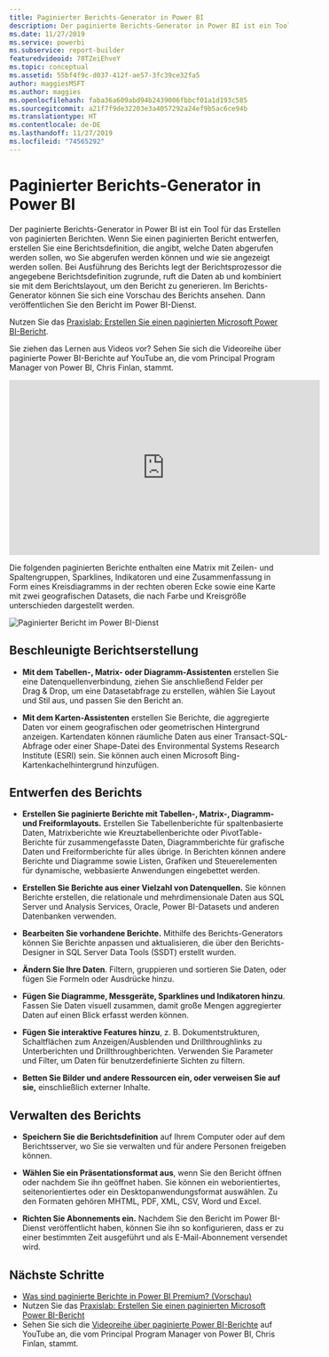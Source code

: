 ```yaml
---
title: Paginierter Berichts-Generator in Power BI
description: Der paginierte Berichts-Generator in Power BI ist ein Tool für das Erstellen von paginierten Berichten.
ms.date: 11/27/2019
ms.service: powerbi
ms.subservice: report-builder
featuredvideoid: 78TZeiEhveY
ms.topic: conceptual
ms.assetid: 55bf4f9c-d037-412f-ae57-3fc39ce32fa5
author: maggiesMSFT
ms.author: maggies
ms.openlocfilehash: faba36a609abd94b2439006fbbcf01a1d193c585
ms.sourcegitcommit: a21f7f9de32203e3a4057292a24ef9b5ac6ce94b
ms.translationtype: HT
ms.contentlocale: de-DE
ms.lasthandoff: 11/27/2019
ms.locfileid: "74565292"
---
```

# <a name="power-bi-paginated-report-builder"></a>Paginierter Berichts-Generator in Power BI

 Der paginierte Berichts-Generator in Power BI ist ein Tool für das Erstellen von paginierten Berichten.  Wenn Sie einen paginierten Bericht entwerfen, erstellen Sie eine Berichtsdefinition, die angibt, welche Daten abgerufen werden sollen, wo Sie abgerufen werden können und wie sie angezeigt werden sollen. Bei Ausführung des Berichts legt der Berichtsprozessor die angegebene Berichtsdefinition zugrunde, ruft die Daten ab und kombiniert sie mit dem Berichtslayout, um den Bericht zu generieren. Im Berichts-Generator können Sie sich eine Vorschau des Berichts ansehen. Dann veröffentlichen Sie den Bericht im Power BI-Dienst.

Nutzen Sie das [Praxislab: Erstellen Sie einen paginierten Microsoft Power BI-Bericht](https://www.microsoft.com/handsonlabs/selfpacedlabs/details/SQ00208).

Sie ziehen das Lernen aus Videos vor? Sehen Sie sich die Videoreihe über paginierte Power BI-Berichte auf YouTube an, die vom Principal Program Manager von Power BI, Chris Finlan, stammt.

<iframe width="560" height="315" src="https://www.youtube.com/embed/78TZeiEhveY?list=PLx7LcKtN_gq-JVzM6L8xNNxX7kts-KflJ" frameborder="0" allowfullscreen></iframe>

Die folgenden paginierten Berichte enthalten eine Matrix mit Zeilen- und Spaltengruppen, Sparklines, Indikatoren und eine Zusammenfassung in Form eines Kreisdiagramms in der rechten oberen Ecke sowie eine Karte mit zwei geografischen Datasets, die nach Farbe und Kreisgröße unterschieden dargestellt werden.  

![Paginierter Bericht im Power BI-Dienst](media/report-builder-power-bi/report-builder-get-started-paginated-report.png)

##  <a name="JumpStartReptCreation"></a> Beschleunigte Berichtserstellung  
 
-   **Mit dem Tabellen-, Matrix- oder Diagramm-Assistenten** erstellen Sie eine Datenquellenverbindung, ziehen Sie anschließend Felder per Drag & Drop, um eine Datasetabfrage zu erstellen, wählen Sie Layout und Stil aus, und passen Sie den Bericht an.  
  
-   **Mit dem Karten-Assistenten** erstellen Sie Berichte, die aggregierte Daten vor einem geografischen oder geometrischen Hintergrund anzeigen. Kartendaten können räumliche Daten aus einer Transact-SQL-Abfrage oder einer Shape-Datei des Environmental Systems Research Institute (ESRI) sein. Sie können auch einen Microsoft Bing-Kartenkachelhintergrund hinzufügen.  

##  <a name="DesignRept"></a> Entwerfen des Berichts  
  
-   **Erstellen Sie paginierte Berichte mit Tabellen-, Matrix-, Diagramm- und Freiformlayouts.** Erstellen Sie Tabellenberichte für spaltenbasierte Daten, Matrixberichte wie Kreuztabellenberichte oder PivotTable-Berichte für zusammengefasste Daten, Diagrammberichte für grafische Daten und Freiformberichte für alles übrige. In Berichten können andere Berichte und Diagramme sowie Listen, Grafiken und Steuerelementen für dynamische, webbasierte Anwendungen eingebettet werden.  
  
-   **Erstellen Sie Berichte aus einer Vielzahl von Datenquellen.** Sie können Berichte erstellen, die relationale und mehrdimensionale Daten aus SQL Server und Analysis Services, Oracle, Power BI-Datasets und anderen Datenbanken verwenden.  
  
-   **Bearbeiten Sie vorhandene Berichte.** Mithilfe des Berichts-Generators können Sie Berichte anpassen und aktualisieren, die über den Berichts-Designer in SQL Server Data Tools (SSDT) erstellt wurden.  
  
-   **Ändern Sie Ihre Daten**. Filtern, gruppieren und sortieren Sie Daten, oder fügen Sie Formeln oder Ausdrücke hinzu.  

-   **Fügen Sie Diagramme, Messgeräte, Sparklines und Indikatoren hinzu**. Fassen Sie Daten visuell zusammen, damit große Mengen aggregierter Daten auf einen Blick erfasst werden können.  
  
-   **Fügen Sie interaktive Features hinzu**, z. B. Dokumentstrukturen, Schaltflächen zum Anzeigen/Ausblenden und Drillthroughlinks zu Unterberichten und Drillthroughberichten. Verwenden Sie Parameter und Filter, um Daten für benutzerdefinierte Sichten zu filtern.  
  
-   **Betten Sie Bilder und andere Ressourcen ein, oder verweisen Sie auf sie,** einschließlich externer Inhalte.  
  
##  <a name="ManageRpt"></a> Verwalten des Berichts  
  
-   **Speichern Sie die Berichtsdefinition** auf Ihrem Computer oder auf dem Berichtsserver, wo Sie sie verwalten und für andere Personen freigeben können.  
  
-   **Wählen Sie ein Präsentationsformat aus**, wenn Sie den Bericht öffnen oder nachdem Sie ihn geöffnet haben. Sie können ein weborientiertes, seitenorientiertes oder ein Desktopanwendungsformat auswählen. Zu den Formaten gehören MHTML, PDF, XML, CSV, Word und Excel.  
  
-   **Richten Sie Abonnements ein.** Nachdem Sie den Bericht im Power BI-Dienst veröffentlicht haben, können Sie ihn so konfigurieren, dass er zu einer bestimmten Zeit ausgeführt und als E-Mail-Abonnement versendet wird.  

## <a name="next-steps"></a>Nächste Schritte

- [Was sind paginierte Berichte in Power BI Premium? (Vorschau)](paginated-reports-report-builder-power-bi.md)
- Nutzen Sie das [Praxislab: Erstellen Sie einen paginierten Microsoft Power BI-Bericht](https://www.microsoft.com/handsonlabs/selfpacedlabs/details/SQ00208)
- Sehen Sie sich die [Videoreihe über paginierte Power BI-Berichte](https://www.youtube.com/watch?v=78TZeiEhveY&list=PLx7LcKtN_gq-JVzM6L8xNNxX7kts-KflJ) auf YouTube an, die vom Principal Program Manager von Power BI, Chris Finlan, stammt.